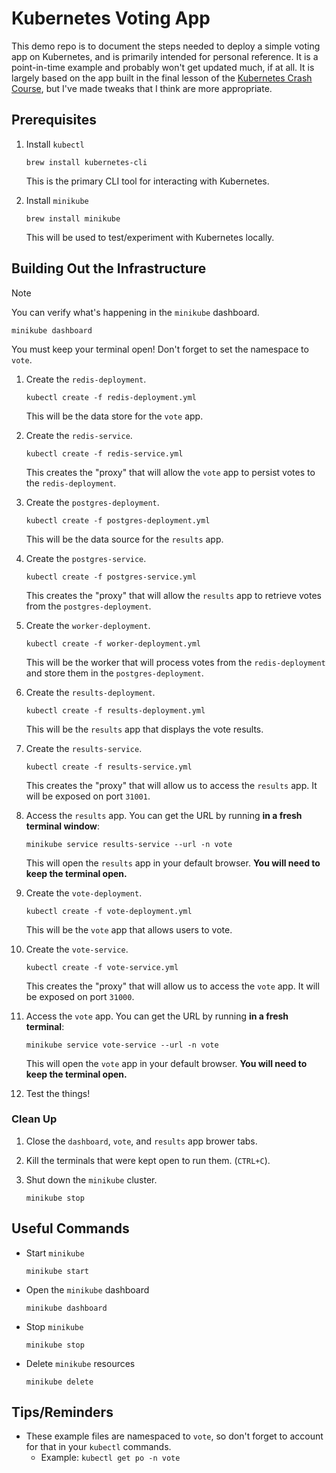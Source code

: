 # Kubernetes Voting App

This demo repo is to document the steps needed to deploy a simple voting app on Kubernetes, and is primarily intended for personal reference. It is a point-in-time example and probably won't get updated much, if at all. It is largely based on the app built in the final lesson of the [Kubernetes Crash Course](https://www.youtube.com/watch?v=XuSQU5Grv1g), but I've made tweaks that I think are more appropriate.

## Prerequisites

1. Install `kubectl`
      ```
      brew install kubernetes-cli
      ```

      This is the primary CLI tool for interacting with Kubernetes.

2. Install `minikube`
      ```
      brew install minikube
      ```

      This will be used to test/experiment with Kubernetes locally.


## Building Out the Infrastructure

> [!NOTE]
> You can verify what's happening in the `minikube` dashboard.
> ```
> minikube dashboard
> ```
>
> You must keep your terminal open! Don't forget to set the namespace to `vote`.
>

1. Create the `redis-deployment`.
    ```
    kubectl create -f redis-deployment.yml
    ```

    This will be the data store for the `vote` app.

2. Create the `redis-service`.
    ```
    kubectl create -f redis-service.yml
    ```

    This creates the "proxy" that will allow the `vote` app to persist votes to the `redis-deployment`.

3. Create the `postgres-deployment`.
    ```
    kubectl create -f postgres-deployment.yml
    ```

    This will be the data source for the `results` app.

4. Create the `postgres-service`.
    ```
    kubectl create -f postgres-service.yml
    ```

    This creates the "proxy" that will allow the `results` app to retrieve votes from the `postgres-deployment`.

5. Create the `worker-deployment`.
    ```
    kubectl create -f worker-deployment.yml
    ```

    This will be the worker that will process votes from the `redis-deployment` and store them in the `postgres-deployment`.

6. Create the `results-deployment`.
    ```
    kubectl create -f results-deployment.yml
    ```

    This will be the `results` app that displays the vote results.

7. Create the `results-service`.
    ```
    kubectl create -f results-service.yml
    ```

    This creates the "proxy" that will allow us to access the `results` app. It will be exposed on port `31001`.

8. Access the `results` app. You can get the URL by running **in a fresh terminal window**:
    ```
    minikube service results-service --url -n vote
    ```

    This will open the `results` app in your default browser. **You will need to keep the terminal open.**

9. Create the `vote-deployment`.
    ```
    kubectl create -f vote-deployment.yml
    ```

    This will be the `vote` app that allows users to vote.

10. Create the `vote-service`.
    ```
    kubectl create -f vote-service.yml
    ```

    This creates the "proxy" that will allow us to access the `vote` app. It will be exposed on port `31000`.

11. Access the `vote` app. You can get the URL by running **in a fresh terminal**:
    ```
    minikube service vote-service --url -n vote
    ```

    This will open the `vote` app in your default browser. **You will need to keep the terminal open.**

12. Test the things!

### Clean Up

1. Close the `dashboard`, `vote`, and `results` app brower tabs.

2. Kill the terminals that were kept open to run them. (`CTRL+C`).

3. Shut down the `minikube` cluster.
    ```
    minikube stop
    ```

## Useful Commands

* Start `minikube`
    ```
    minikube start
    ```

* Open the `minikube` dashboard
    ```
    minikube dashboard
    ```

* Stop `minikube`
    ```
    minikube stop
    ```

* Delete `minikube` resources
    ```
    minikube delete
    ```

## Tips/Reminders

* These example files are namespaced to `vote`, so don't forget to account for that in your `kubectl` commands.
  * Example: `kubectl get po -n vote`